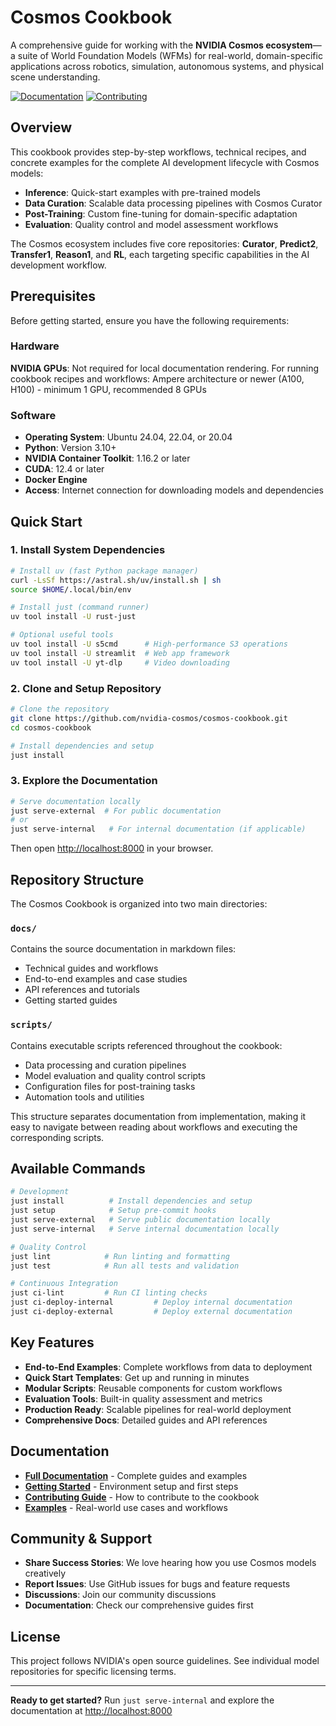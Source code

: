 # Cosmos Cookbook

A comprehensive guide for working with the **NVIDIA Cosmos ecosystem**—a suite of World Foundation Models (WFMs) for real-world, domain-specific applications across robotics, simulation, autonomous systems, and physical scene understanding.

[![Documentation](https://img.shields.io/badge/docs-cosmos--cookbook-blue)](https://nvidia-cosmos.github.io/cosmos-cookbook/)
[![Contributing](https://img.shields.io/badge/contributing-guide-green)](CONTRIBUTING.md)

## Overview

This cookbook provides step-by-step workflows, technical recipes, and concrete examples for the complete AI development lifecycle with Cosmos models:

- **Inference**: Quick-start examples with pre-trained models
- **Data Curation**: Scalable data processing pipelines with Cosmos Curator
- **Post-Training**: Custom fine-tuning for domain-specific adaptation
- **Evaluation**: Quality control and model assessment workflows

The Cosmos ecosystem includes five core repositories: **Curator**, **Predict2**, **Transfer1**, **Reason1**, and **RL**, each targeting specific capabilities in the AI development workflow.

## Prerequisites

Before getting started, ensure you have the following requirements:

### Hardware

**NVIDIA GPUs**: Not required for local documentation rendering. For running cookbook recipes and workflows: Ampere architecture or newer (A100, H100) - minimum 1 GPU, recommended 8 GPUs

### Software

- **Operating System**: Ubuntu 24.04, 22.04, or 20.04
- **Python**: Version 3.10+
- **NVIDIA Container Toolkit**: 1.16.2 or later
- **CUDA**: 12.4 or later
- **Docker Engine**
- **Access**: Internet connection for downloading models and dependencies

## Quick Start

### 1. Install System Dependencies

```bash
# Install uv (fast Python package manager)
curl -LsSf https://astral.sh/uv/install.sh | sh
source $HOME/.local/bin/env

# Install just (command runner)
uv tool install -U rust-just

# Optional useful tools
uv tool install -U s5cmd      # High-performance S3 operations
uv tool install -U streamlit  # Web app framework
uv tool install -U yt-dlp     # Video downloading
```

### 2. Clone and Setup Repository

```bash
# Clone the repository
git clone https://github.com/nvidia-cosmos/cosmos-cookbook.git
cd cosmos-cookbook

# Install dependencies and setup
just install
```

### 3. Explore the Documentation

```bash
# Serve documentation locally
just serve-external  # For public documentation
# or
just serve-internal   # For internal documentation (if applicable)
```

Then open [http://localhost:8000](http://localhost:8000) in your browser.

## Repository Structure

The Cosmos Cookbook is organized into two main directories:

### `docs/`

Contains the source documentation in markdown files:

- Technical guides and workflows
- End-to-end examples and case studies
- API references and tutorials
- Getting started guides

### `scripts/`

Contains executable scripts referenced throughout the cookbook:

- Data processing and curation pipelines
- Model evaluation and quality control scripts
- Configuration files for post-training tasks
- Automation tools and utilities

This structure separates documentation from implementation, making it easy to navigate between reading about workflows and executing the corresponding scripts.

## Available Commands

```bash
# Development
just install          # Install dependencies and setup
just setup            # Setup pre-commit hooks
just serve-external   # Serve public documentation locally
just serve-internal   # Serve internal documentation locally

# Quality Control
just lint            # Run linting and formatting
just test            # Run all tests and validation

# Continuous Integration
just ci-lint         # Run CI linting checks
just ci-deploy-internal         # Deploy internal documentation
just ci-deploy-external         # Deploy external documentation
```

## Key Features

- **End-to-End Examples**: Complete workflows from data to deployment
- **Quick Start Templates**: Get up and running in minutes
- **Modular Scripts**: Reusable components for custom workflows
- **Evaluation Tools**: Built-in quality assessment and metrics
- **Production Ready**: Scalable pipelines for real-world deployment
- **Comprehensive Docs**: Detailed guides and API references

## Documentation

- **[Full Documentation](https://nvidia-cosmos.github.io/cosmos-cookbook/)** - Complete guides and examples
- **[Getting Started](docs/getting_started.md)** - Environment setup and first steps
- **[Contributing Guide](CONTRIBUTING.md)** - How to contribute to the cookbook
- **[Examples](docs/examples/)** - Real-world use cases and workflows

## Community & Support

- **Share Success Stories**: We love hearing how you use Cosmos models creatively
- **Report Issues**: Use GitHub issues for bugs and feature requests
- **Discussions**: Join our community discussions
- **Documentation**: Check our comprehensive guides first

## License

This project follows NVIDIA's open source guidelines. See individual model repositories for specific licensing terms.

---

**Ready to get started?** Run `just serve-internal` and explore the documentation at [http://localhost:8000](http://localhost:8000)
